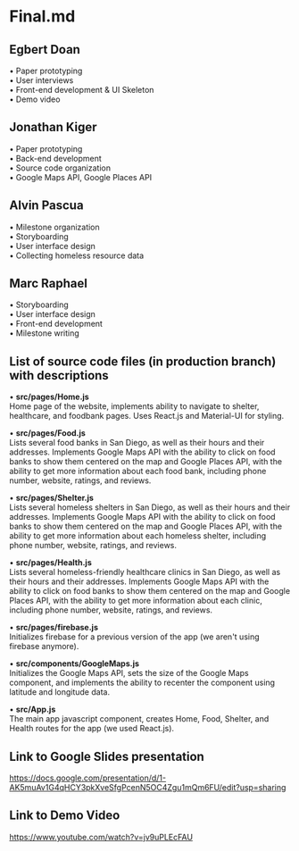 # Final.md

## Egbert Doan

• Paper prototyping   
• User interviews  
• Front-end development & UI Skeleton     
• Demo video

## Jonathan Kiger

• Paper prototyping  
• Back-end development  
• Source code organization  
• Google Maps API, Google Places API  

## Alvin Pascua

• Milestone organization  
• Storyboarding  
• User interface design  
• Collecting homeless resource data  

## Marc Raphael

• Storyboarding  
• User interface design  
• Front-end development  
• Milestone writing

## List of source code files (in production branch) with descriptions

• **src/pages/Home.js**  
Home page of the website, implements ability to navigate to shelter, healthcare, and foodbank pages. Uses React.js and Material-UI for styling. 

• **src/pages/Food.js**     
Lists several food banks in San Diego, as well as their hours and their addresses. Implements Google Maps API with the ability to click on food banks to show them centered on the map and Google Places API, with the ability to get more information about each food bank, including phone number, website, ratings, and reviews. 

• **src/pages/Shelter.js**    
Lists several homeless shelters in San Diego, as well as their hours and their addresses. Implements Google Maps API with the ability to click on food banks to show them centered on the map and Google Places API, with the ability to get more information about each homeless shelter, including phone number, website, ratings, and reviews. 

• **src/pages/Health.js**    
Lists several homeless-friendly healthcare clinics in San Diego, as well as their hours and their addresses. Implements Google Maps API with the ability to click on food banks to show them centered on the map and Google Places API, with the ability to get more information about each clinic, including phone number, website, ratings, and reviews. 

• **src/pages/firebase.js**    
Initializes firebase for a previous version of the app (we aren't using firebase anymore). 

• **src/components/GoogleMaps.js**    
Initializes the Google Maps API, sets the size of the Google Maps component, and implements the ability to recenter the component using latitude and longitude data. 

• **src/App.js**    
The main app javascript component, creates Home, Food, Shelter, and Health routes for the app (we used React.js). 

## Link to Google Slides presentation 
https://docs.google.com/presentation/d/1-AK5muAv1G4qHCY3pkXveSfgPcenN5OC4Zgu1mQm6FU/edit?usp=sharing

## Link to Demo Video
https://www.youtube.com/watch?v=jv9uPLEcFAU






